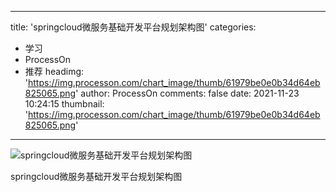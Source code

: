 
---
title: 'springcloud微服务基础开发平台规划架构图'
categories: 
 - 学习
 - ProcessOn
 - 推荐
headimg: 'https://img.processon.com/chart_image/thumb/61979be0e0b34d64eb825065.png'
author: ProcessOn
comments: false
date: 2021-11-23 10:24:15
thumbnail: 'https://img.processon.com/chart_image/thumb/61979be0e0b34d64eb825065.png'
---

<div>   
<img class="thumb" alt="springcloud微服务基础开发平台规划架构图" src="https://img.processon.com/chart_image/thumb/61979be0e0b34d64eb825065.png" referrerpolicy="no-referrer">
<p>springcloud微服务基础开发平台规划架构图</p>  
</div>
            